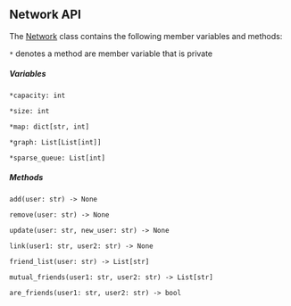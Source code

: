 ## Network API

The [Network](https://github.com/J-Obog/social-network-model/blob/main/network.py) class contains the following member variables and methods:

`*` denotes a method are member variable that is private


##### Variables

`*capacity: int`

`*size: int` 

`*map: dict[str, int]`

`*graph: List[List[int]]`

`*sparse_queue: List[int]`


##### Methods
`add(user: str) -> None`

`remove(user: str) -> None`

`update(user: str, new_user: str) -> None`

`link(user1: str, user2: str) -> None`

`friend_list(user: str) -> List[str]`

`mutual_friends(user1: str, user2: str) -> List[str]`

`are_friends(user1: str, user2: str) -> bool`